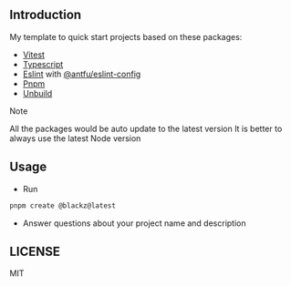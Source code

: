 ## Introduction

My template to quick start projects based on these packages:

* [Vitest](https://vitest.dev/)
* [Typescript](https://typescriptlang.org)
* [Eslint](https://eslint.style/) with [@antfu/eslint-config](https://github.com/antfu/eslint-config)
* [Pnpm](https://pnpm.io/)
* [Unbuild](https://github.com/unjs/unbuild)

> [!NOTE]
> All the packages would be auto update to the latest version
> It is better to always use the latest Node version

## Usage

* Run
```sh
pnpm create @blackz@latest
```
* Answer questions about your project name and description

## LICENSE

MIT
